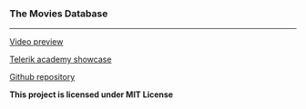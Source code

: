 ### The Movies Database
*****************************************

[Video preview](https://www.youtube.com/watch?v=t6Pgxk0oLw4&feature=youtu.be)

[Telerik academy showcase](http://best.telerikacademy.com)

[Github repository](https://github.com/ilievv/TheMovies-Database)

**This project is licensed under MIT License**
